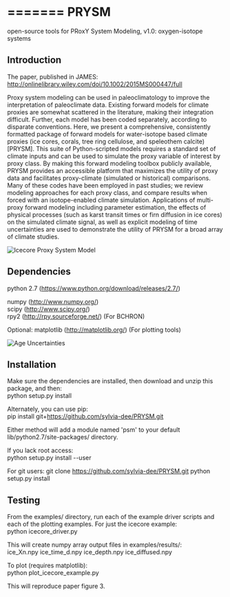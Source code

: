 =======
PRYSM
=====
open-source tools for PRoxY System Modeling, v1.0: oxygen-isotope systems

Introduction
---------------------------
The paper, published in JAMES: http://onlinelibrary.wiley.com/doi/10.1002/2015MS000447/full

Proxy system modeling can be used in paleoclimatology to improve the interpretation of 
paleoclimate data. Existing forward models for climate proxies are somewhat scattered in 
the literature, making their integration difficult. Further, each model has been coded 
separately, according to disparate conventions. Here, we present a comprehensive, consistently 
formatted package of forward models for water-isotope based climate proxies (ice cores, corals, 
tree ring cellulose, and speleothem calcite) [PRYSM]. This suite of Python-scripted models requires
a standard set of climate inputs and can be used to simulate the proxy variable of interest by proxy class. 
By making this forward modeling toolbox publicly available, PRYSM provides an accessible platform that maximizes
the utility of proxy data and facilitates proxy-climate (simulated or historical) comparisons. Many of these codes 
have been employed in past studies; we review modeling approaches for each proxy class, and compare 
results when forced with an isotope-enabled climate simulation. Applications of multi-proxy forward 
modeling including parameter estimation, the effects of physical processes (such as karst transit times 
or firn diffusion in ice cores) on the simulated climate signal, as well as explicit modeling of 
time uncertainties are used to demonstrate the utility of PRYSM for a broad array of climate studies. 

![Icecore Proxy System Model](examples/images/PSM_icecore_ex.png)

Dependencies
---------------------------
python 2.7 (https://www.python.org/download/releases/2.7/)

numpy (http://www.numpy.org/)  
scipy (http://www.scipy.org/)  
rpy2 (http://rpy.sourceforge.net/) (For BCHRON)  

Optional:
  matplotlib (http://matplotlib.org/) (For plotting tools)
  
![Age Uncertainties](examples/images/age_uncertainties.png)

Installation
---------------------------
Make sure the dependencies are installed, then download and unzip this package, and then:  
  python setup.py install

Alternately, you can use pip:  
  pip install git+https://github.com/sylvia-dee/PRYSM.git

Either method will add a module named 'psm' to your default lib/python2.7/site-packages/ directory.

If you lack root access:  
 python setup.py install --user
 
For git users:
 git clone https://github.com/sylvia-dee/PRYSM.git
 python setup.py install

Testing
---------------------------
From the examples/ directory, run each of the example driver scripts and each of the plotting examples. For just the icecore example:  
python icecore_driver.py  

This will create numpy array output files in examples/results/:  
ice_Xn.npy
ice_time_d.npy
ice_depth.npy
ice_diffused.npy

To plot (requires matplotlib):  
python plot_icecore_example.py

This will reproduce paper figure 3.
